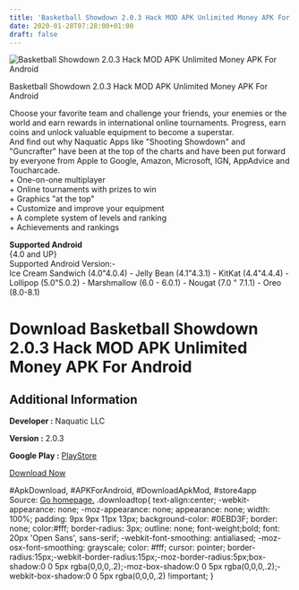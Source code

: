 ```yaml
---
title: 'Basketball Showdown 2.0.3 Hack MOD APK Unlimited Money APK For Android'
date: 2020-01-28T07:28:00+01:00
draft: false
---
```


![Basketball Showdown 2.0.3 Hack MOD APK Unlimited Money APK For Android](https://i0.wp.com/apkhome.net/wp-content/uploads/2018/06/Basketball-Showdown-2.0.3.png "Basketball Showdown 2.0.3 Hack MOD APK Unlimited Money APK For Android")

  

Basketball Showdown 2.0.3 Hack MOD APK Unlimited Money APK For Android

Choose your favorite team and challenge your friends, your enemies or the world and earn rewards in international online tournaments. Progress, earn coins and unlock valuable equipment to become a superstar.  
And find out why Naquatic Apps like "Shooting Showdown" and "Guncrafter" have been at the top of the charts and have been put forward by everyone from Apple to Google, Amazon, Microsoft, IGN, AppAdvice and Toucharcade.  
\+ One-on-one multiplayer  
\+ Online tournaments with prizes to win  
\+ Graphics "at the top"  
\+ Customize and improve your equipment  
\+ A complete system of levels and ranking  
\+ Achievements and rankings

**Supported Android**  
{4.0 and UP}  
Supported Android Version:-  
Ice Cream Sandwich (4.0"4.0.4) - Jelly Bean (4.1"4.3.1) - KitKat (4.4"4.4.4) - Lollipop (5.0"5.0.2) - Marshmallow (6.0 - 6.0.1) - Nougat (7.0 " 7.1.1) - Oreo (8.0-8.1)

Download Basketball Showdown 2.0.3 Hack MOD APK Unlimited Money APK For Android
===============================================================================

Additional Information
----------------------

**Developer :** Naquatic LLC

**Version :** 2.0.3

**Google Play :** [PlayStore](https://play.google.com/store/apps/details?id=com.naquatic.basketballshowdown&hl=)

  

[Download Now](https://store4app.co/post/basketball-showdown-2-0-3-hack-mod-apk-unlimited-money-apk-for-android_1573671429)

  
#ApkDownload, #APKForAndroid, #DownloadApkMod, #store4app  
Source: [Go homepage.](https://store4app.co/post/basketball-showdown-2-0-3-hack-mod-apk-unlimited-money-apk-for-android_1573671429) .downloadtop{ text-align:center; -webkit-appearance: none; -moz-appearance: none; appearance: none; width: 100%; padding: 9px 9px 11px 13px; background-color: #0EBD3F; border: none; color:#fff; border-radius: 3px; outline: none; font-weight;bold; font: 20px 'Open Sans', sans-serif; -webkit-font-smoothing: antialiased; -moz-osx-font-smoothing: grayscale; color: #fff; cursor: pointer; border-radius:15px;-webkit-border-radius:15px;-moz-border-radius:5px;box-shadow:0 0 5px rgba(0,0,0,.2);-moz-box-shadow:0 0 5px rgba(0,0,0,.2);-webkit-box-shadow:0 0 5px rgba(0,0,0,.2) !important; }